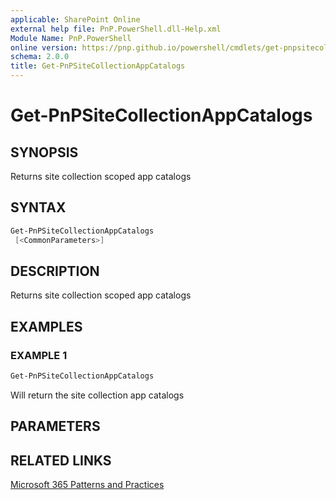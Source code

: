 ```yaml
---
applicable: SharePoint Online
external help file: PnP.PowerShell.dll-Help.xml
Module Name: PnP.PowerShell
online version: https://pnp.github.io/powershell/cmdlets/get-pnpsitecollectionappcatalogs
schema: 2.0.0
title: Get-PnPSiteCollectionAppCatalogs
---
```


# Get-PnPSiteCollectionAppCatalogs

## SYNOPSIS
Returns site collection scoped app catalogs

## SYNTAX

```powershell
Get-PnPSiteCollectionAppCatalogs
 [<CommonParameters>]
```

## DESCRIPTION
Returns site collection scoped app catalogs

## EXAMPLES

### EXAMPLE 1
```powershell
Get-PnPSiteCollectionAppCatalogs
```
Will return the site collection app catalogs

## PARAMETERS

## RELATED LINKS

[Microsoft 365 Patterns and Practices](https://aka.ms/m365pnp)